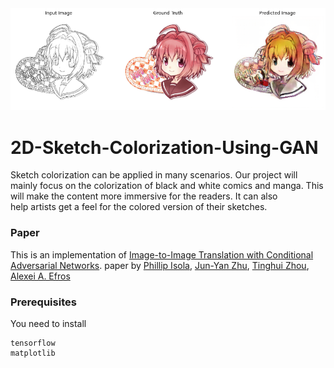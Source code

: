<img src="results/download (15).png" width="900px"/>

# 2D-Sketch-Colorization-Using-GAN
Sketch colorization can be applied in many scenarios. Our project will mainly focus on the colorization of black and white comics and manga. This will make the content more immersive for the readers. It can also help artists get a feel for the colored version of their sketches. 

### Paper
This is an implementation of [Image-to-Image Translation with Conditional Adversarial Networks](https://arxiv.org/abs/1611.07004). paper by [Phillip Isola](http://web.mit.edu/phillipi/), [Jun-Yan Zhu](https://www.cs.cmu.edu/~junyanz/), [Tinghui Zhou](https://people.eecs.berkeley.edu/~tinghuiz/), [Alexei A. Efros](https://people.eecs.berkeley.edu/~efros/)


### Prerequisites

You need to install

```
tensorflow
matplotlib
```
